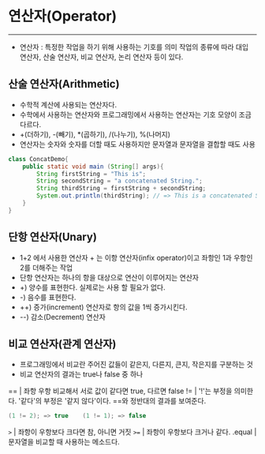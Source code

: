 # 연산자(Operator)
---
- 연산자 : 특정한 작업을 하기 위해 사용하는 기호를 의미
  작업의 종류에 따라 대입 연산자, 산술 연산자, 비교 연산자, 논리 연산자 등이 있다.

## 산술 연산자(Arithmetic)
- 수학적 계산에 사용되는 연산자다.
- 수학에서 사용하는 연산자와 프로그래밍에서 사용하는 연산자는 기호 모양이 조금 다르다.
- +(더하기), -(빼기), *(곱하기), /(나누기), %(나머지)
- 연산자는 숫자와 숫자를 더할 때도 사용하지만 문자열과 문자열을 결합할 때도 사용
```java
class ConcatDemo{
    public static void main (String[] args){
        String firstString = "This is";
        String secondString = "a concatenated String.";
        String thirdString = firstString + secondString;
        System.out.println(thirdString); // => This is a concatenated String.
    }
}
```

## 단항 연산자(Unary)
- 1+2 에서 사용한 연산자 + 는 이항 연산자(infix operator)이고 좌항인 1과 우항인 2를 더해주는 작업
- 단항 연산자는 하나의 항을 대상으로 연산이 이루어지는 연산자
- +) 양수를 표현한다. 실제로는 사용 할 필요가 없다.
- -) 음수를 표현한다.
- ++) 증가(increment) 연산자로 항의 값을 1씩 증가시킨다.
- --) 감소(Decrement) 연산자

## 비교 연산자(관계 연산자)
- 프로그래밍에서 비교란 주어진 값들이 같은지, 다른지, 큰지, 작은지를 구분하는 것
- 비교 연산자의 결과는 true나 false 중 하나

== | 좌항 우항 비교해서 서로 값이 같다면 true, 다르면 false
!= | '!'는 부정을 의미한다. '같다'의 부정은 '같지 않다'이다.
     ==와 정반대의 결과를 보여준다.
```java
(1 != 2); => true    (1 != 1); => false
```
`>` | 좌항이 우항보다 크다면 참, 아니면 거짓
`>=` | 좌항이 우항보다 크거나 같다.
.equal | 문자열을 비교할 때 사용하는 메소드다.
